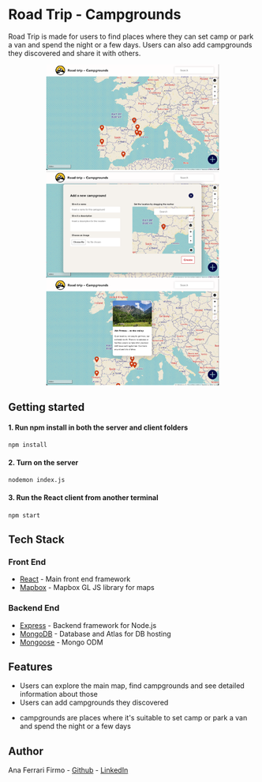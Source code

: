 # Road Trip - Campgrounds

Road Trip is made for users to find places where they can set camp or park a van and spend the night or a few days.
Users can also add campgrounds they discovered and share it with others.


<p align="center" display="flex" gap="3px">
  <img src="./client/src/assets/road-trip-1.png" width="350px" />
  <img src="./client/src/assets/road-trip-2.png" width="350px"/>
  <img src="./client/src/assets/road-trip-4.png" width="350px"/>

</p>


## Getting started

#### 1. Run npm install in both the server and client folders

```
npm install
```

#### 2. Turn on the server

```cd into /server
nodemon index.js
```

#### 3. Run the React client from another terminal

``` cd in /client
npm start
```

## Tech Stack

### Front End

- [React](https://reactjs.org/) - Main front end framework
- [Mapbox](https://www.mapbox.com/) - Mapbox GL JS library for maps

### Backend End

- [Express](https://expressjs.com/) - Backend framework for Node.js
- [MongoDB](https://www.mongodb.com/) - Database and Atlas for DB hosting
- [Mongoose](https://mongoosejs.com/) - Mongo ODM

## Features

  - Users can explore the main map, find campgrounds and see detailed information about those
  - Users can add campgrounds they discovered
  
  * campgrounds are places where it's suitable to set camp or park a van and spend the night or a few days


## Author

Ana Ferrari Firmo - [Github](https://github.com/aferrarifirmo) - [LinkedIn](https://www.linkedin.com/in/ana-ferrari-firmo)

